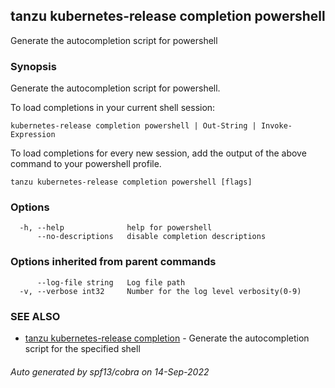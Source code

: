 ## tanzu kubernetes-release completion powershell

Generate the autocompletion script for powershell

### Synopsis

Generate the autocompletion script for powershell.

To load completions in your current shell session:

	kubernetes-release completion powershell | Out-String | Invoke-Expression

To load completions for every new session, add the output of the above command
to your powershell profile.


```
tanzu kubernetes-release completion powershell [flags]
```

### Options

```
  -h, --help              help for powershell
      --no-descriptions   disable completion descriptions
```

### Options inherited from parent commands

```
      --log-file string   Log file path
  -v, --verbose int32     Number for the log level verbosity(0-9)
```

### SEE ALSO

* [tanzu kubernetes-release completion](tanzu_kubernetes-release_completion.md)	 - Generate the autocompletion script for the specified shell

###### Auto generated by spf13/cobra on 14-Sep-2022
